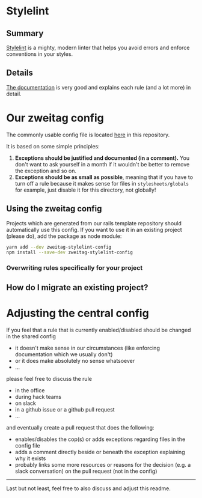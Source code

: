 # Stylelint
## Summary

[Stylelint](https://stylelint.io/) is a mighty, modern linter that helps you avoid errors and enforce conventions in your styles.
## Details

[The documentation](https://stylelint.io/user-guide/configure) is very good and explains each rule (and a lot more) in detail.

# Our zweitag config

The commonly usable config file is located [here](/stylelint/index.js) in this repository.

It is based on some simple principles:
1. **Exceptions should be justified and documented (in a comment).** You don't want to ask yourself in a month if it wouldn't be better to remove the exception and so on.
1. **Exceptions should be as small as possible**, meaning that if you have to turn off a rule because it makes sense for files in `stylesheets/globals` for example, just disable it for this directory, not globally!

## Using the zweitag config

Projects which are generated from our rails template repository should automatically use this config. If you want to use it in an existing project (please do), add the package as node module:

```sh
yarn add --dev zweitag-stylelint-config
npm install --save-dev zweitag-stylelint-config
```

### Overwriting rules specifically for your project


## How do I migrate an existing project?

# Adjusting the central config

If you feel that a rule that is currently enabled/disabled should be changed in the shared config
* it doesn't make sense in our circumstances (like enforcing documentation which we usually don't)
* or it does make absolutely no sense whatsoever
* ...

please feel free to discuss the rule
* in the office
* during hack teams
* on slack
* in a github issue or a github pull request
* ...

and eventually create a pull request that does the following:
* enables/disables the cop(s) or adds exceptions regarding files in the config file
* adds a comment directly beside or beneath the exception explaining why it exists
* probably links some more resources or reasons for the decision (e.g. a slack conversation) on the pull request (not in the config)

---

Last but not least, feel free to also discuss and adjust this readme.
